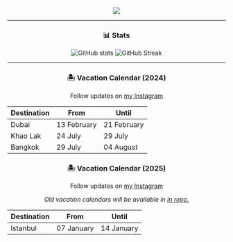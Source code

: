 <div id="header" align="center">
  <img src="https://cdn.akamai.steamstatic.com/steamcommunity/public/images/items/2459330/85cfbc49694b42b562a7dccaa04bf0366f1f03ee.png"/>
</div>

---

<div id="stats" align="center">
  <h3>📊 Stats</h3>
  <img alt="GitHub stats" src="https://github-readme-stats.vercel.app/api?username=itsdust0n&show_icons=true&theme=dark">
  <img alt="GitHub Streak" src="https://github-readme-streak-stats.herokuapp.com/?user=itsdust0n&theme=dark">
</div>

---

<div id="vacation-calendar" align="center">
  <h3>🏝 Vacation Calendar (2024)</h3>
  <p>Follow updates on <a href="https://instagram.com/itsdust0n">my Instagram</a></p>
  <table>
    <thead>
      <tr>
        <th>Destination</th>
        <th>From</th>
        <th>Until</th>
      </tr>
    </thead>
    <tbody>
      <tr>
        <td>Dubai</td>
        <td>13 February</td>
        <td>21 February</td>
      </tr>
      <tr>
        <td>Khao Lak</td>
        <td>24 July</td>
        <td>29 July</td>
      </tr>
      <tr>
        <td>Bangkok</td>
        <td>29 July</td>
        <td>04 August</td>
      </tr>
    </tbody>
  </table>
</div>

<div id="vacation-calendar" align="center">
  <h3>🏝 Vacation Calendar (2025)</h3>
  <p>Follow updates on <a href="https://instagram.com/itsdust0n">my Instagram</a></p>
  <p><i>Old vacation calendars will be available in <a href="https://github.com/itsdust0n/itsdust0n">in repo</i>.</a></p>
  <table>
    <thead>
      <tr>
        <th>Destination</th>
        <th>From</th>
        <th>Until</th>
      </tr>
    </thead>
    <tbody>
      <tr>
        <td>Istanbul</td>
        <td>07 January</td>
        <td>14 January</td>
      </tr>
    </tbody>
  </table>
</div>


<!--
**itsdust0n/itsdust0n** is a ✨ _special_ ✨ repository because its `README.md` (this file) appears on your GitHub profile.

Here are some ideas to get you started:

- 🔭 I’m currently working on ...
- 🌱 I’m currently learning ...
- 👯 I’m looking to collaborate on ...
- 🤔 I’m looking for help with ...
- 💬 Ask me about ...
- 📫 How to reach me: ...
- 😄 Pronouns: ...
- ⚡ Fun fact: ...
-->
